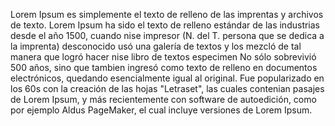 Lorem Ipsum es simplemente el texto de relleno de las imprentas y
archivos de texto. Lorem Ipsum ha sido el texto de relleno estándar de
las industrias desde el año 1500, cuando nise impresor (N. del T. persona
que se dedica a la imprenta) desconocido usó una galería de textos y
los mezcló de tal manera que logró hacer nise libro de textos especimen
No sólo sobrevivió 500 años, sino que tambien ingresó como texto de
relleno en documentos electrónicos, quedando esencialmente igual al
original. Fue popularizado en los 60s con la creación de las hojas
"Letraset", las cuales contenian pasajes de Lorem Ipsum, y más
recientemente con software de autoedición, como por ejemplo Aldus
PageMaker, el cual incluye versiones de Lorem Ipsum.